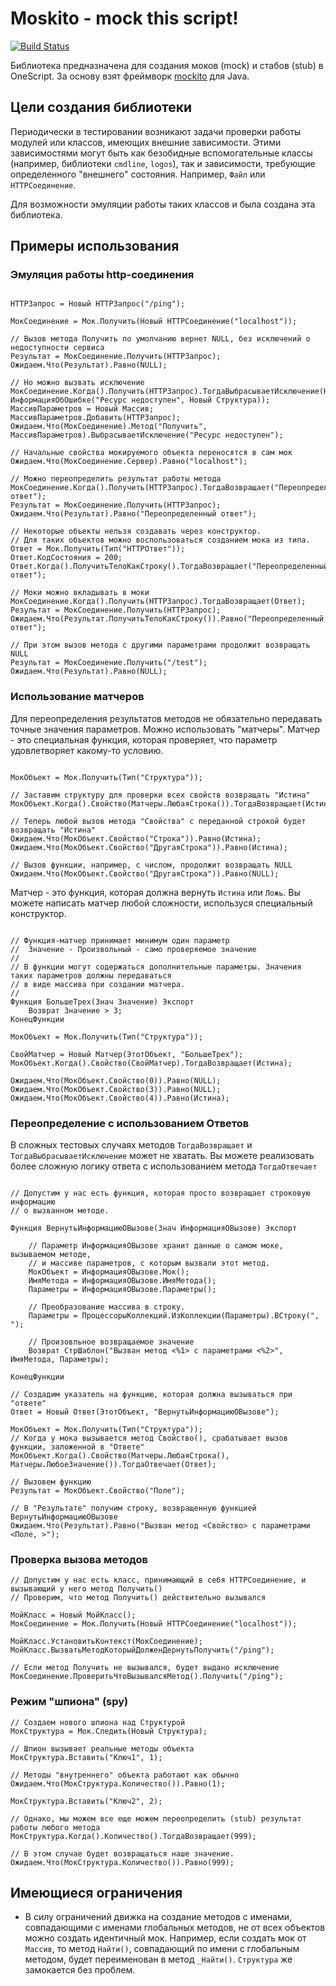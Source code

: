 # Moskito - mock this script!

[![Build Status](https://travis-ci.org/nixel2007/moskito.svg?branch=develop)](https://travis-ci.org/nixel2007/moskito)

Библиотека предназначена для создания моков (mock) и стабов (stub) в OneScript. За основу взят фреймворк [mockito](http://site.mockito.org/) для Java.

## Цели создания библиотеки

Периодически в тестировании возникают задачи проверки работы модулей или классов, имеющих внешние зависимости. Этими зависимостями могут быть как безобидные вспомогательные классы (например, библиотеки `cmdline`, `logos`), так и зависимости, требующие определенного "внешнего" состояния. Например, `Файл` или `HTTPСоединение`.

Для возможности эмуляции работы таких классов и была создана эта библиотека.

## Примеры использования

### Эмуляция работы http-соединения

```bsl

HTTPЗапрос = Новый HTTPЗапрос("/ping");

МокСоединение = Мок.Получить(Новый HTTPСоединение("localhost"));

// Вызов метода Получить по умолчанию вернет NULL, без исключений о недоступности сервиса
Результат = МокСоединение.Получить(HTTPЗапрос);
Ожидаем.Что(Результат).Равно(NULL);

// Но можно вызвать исключение
МокСоединение.Когда().Получить(HTTPЗапрос).ТогдаВыбрасываетИсключение(Новый ИнформацияОбОшибке("Ресурс недоступен", Новый Структура));
МассивПараметров = Новый Массив;
МассивПараметров.Добавить(HTTPЗапрос);
Ожидаем.Что(МокСоединение).Метод("Получить", МассивПараметров).ВыбрасываетИсключение("Ресурс недоступен");

// Начальные свойства мокируемого объекта переносятся в сам мок
Ожидаем.Что(МокСоединение.Сервер).Равно("localhost");

// Можно переопределить результат работы метода
МокСоединение.Когда().Получить(HTTPЗапрос).ТогдаВозвращает("Переопределенный ответ");
Результат = МокСоединение.Получить(HTTPЗапрос);
Ожидаем.Что(Результат).Равно("Переопределенный ответ");

// Некоторые объекты нельзя создавать через конструктор.
// Для таких объектов можно воспользоваться созданием мока из типа.
Ответ = Мок.Получить(Тип("HTTPОтвет"));
Ответ.КодСостояния = 200;
Ответ.Когда().ПолучитьТелоКакСтроку().ТогдаВозвращает("Переопределенный ответ");

// Моки можно вкладывать в моки
МокСоединение.Когда().Получить(HTTPЗапрос).ТогдаВозвращает(Ответ);
Результат = МокСоединение.Получить(HTTPЗапрос);
Ожидаем.Что(Результат.ПолучитьТелоКакСтроку()).Равно("Переопределенный ответ");

// При этом вызов метода с другими параметрами продолжит возвращать NULL
Результат = МокСоединение.Получить("/test");
Ожидаем.Что(Результат).Равно(NULL);
```

### Использование матчеров

Для переопределения результатов методов не обязательно передавать точные значения параметров. Можно использовать "матчеры". Матчер - это специальная функция, которая проверяет, что параметр удовлетворяет какому-то условию.

```bsl

МокОбъект = Мок.Получить(Тип("Структура"));

// Заставим структуру для проверки всех свойств возвращать "Истина"
МокОбъект.Когда().Свойство(Матчеры.ЛюбаяСтрока()).ТогдаВозвращает(Истина);

// Теперь любой вызов метода "Свойства" с переданной строкой будет возвращать "Истина"
Ожидаем.Что(МокОбъект.Свойство("Строка")).Равно(Истина);
Ожидаем.Что(МокОбъект.Свойство("ДругаяСтрока")).Равно(Истина);

// Вызов функции, например, с числом, продолжит возвращать NULL
Ожидаем.Что(МокОбъект.Свойство("ДругаяСтрока")).Равно(NULL);

```

Матчер - это функция, которая должна вернуть `Истина` или `Ложь`. Вы можете написать матчер любой сложности, используся специальный конструктор.

```bsl

// Функция-матчер принимает минимум один параметр
//  Значение - Произвольный - само проверяемое значение
// 
// В функции могут содержаться дополнительные параметры. Значения таких параметров должны передаваться
// в виде массива при создании матчера.
//
Функция БольшеТрех(Знач Значение) Экспорт
    Возврат Значение > 3;
КонецФункции

МокОбъект = Мок.Получить(Тип("Структура"));

СвойМатчер = Новый Матчер(ЭтотОбъект, "БольшеТрех");
МокОбъект.Когда().Свойство(СвойМатчер).ТогдаВозвращает(Истина);

Ожидаем.Что(МокОбъект.Свойство(0)).Равно(NULL);
Ожидаем.Что(МокОбъект.Свойство(3)).Равно(NULL);
Ожидаем.Что(МокОбъект.Свойство(4)).Равно(Истина);

```

### Переопределение с использованием Ответов

В сложных тестовых случаях методов `ТогдаВозвращает` и `ТогдаВыбрасываетИсключение` может не хватать. Вы можете реализовать более сложную логику ответа с использованием метода `ТогдаОтвечает`

```bsl

// Допустим у нас есть функция, которая просто возвращает строковую информацию
// о вызванном методе.
 
Функция ВернутьИнформациюОВызове(Знач ИнформацияОВызове) Экспорт

    // Параметр ИнформацияОВызове хранит данные о самом моке, вызываемом методе,
    // и массиве параметров, с которым вызвали этот метод.
	МокОбъект = ИнформацияОВызове.Мок();
	ИмяМетода = ИнформацияОВызове.ИмяМетода();
	Параметры = ИнформацияОВызове.Параметры();

    // Преобразование массива в строку.
	Параметры = ПроцессорыКоллекций.ИзКоллекции(Параметры).ВСтроку(", ");

    // Произовльное возвращаемое значение
	Возврат СтрШаблон("Вызван метод <%1> с параметрами <%2>", ИмяМетода, Параметры);
 
КонецФункции

// Создадим указатель на функцию, которая должна вызываться при "ответе"
Ответ = Новый Ответ(ЭтотОбъект, "ВернутьИнформациюОВызове");

МокОбъект = Мок.Получить(Тип("Структура"));
// Когда у мока вызывается метод Свойство(), срабатывает вызов функции, заложенной в "Ответе" 
МокОбъект.Когда().Свойство(Матчеры.ЛюбаяСтрока(), Матчеры.ЛюбоеЗначение()).ТогдаОтвечает(Ответ);

// Вызовем функцию
Результат = МокОбъект.Свойство("Поле");

// В "Результате" получим строку, возвращенную функцией ВернутьИнформациюОВызове
Ожидаем.Что(Результат).Равно("Вызван метод <Свойство> с параметрами <Поле, >");

```

### Проверка вызова методов

```bsl
// Допустим у нас есть класс, принимающий в себя HTTPСоединение, и вызывающий у него метод Получить()
// Проверим, что метод Получить() действительно вызывался

МойКласс = Новый МойКласс();
МокСоединение = Мок.Получить(Новый HTTPСоединение("localhost"));

МойКласс.УстановитьКонтекст(МокСоединение);
МойКласс.ВызватьМетодКоторыйДолженДернутьПолучить("/ping");

// Если метод Получить не вызывался, будет выдано исключение
МокСоединение.ПроверитьЧтоВызывалсяМетод().Получить("/ping");

```

### Режим "шпиона" (spy)

```bsl
// Создаем нового шпиона над Структурой
МокСтруктура = Мок.Следить(Новый Структура);

// Шпион вызывает реальные методы объекта
МокСтруктура.Вставить("Ключ1", 1);

// Методы "внутреннего" объекта работают как обычно
Ожидаем.Что(МокСтруктура.Количество()).Равно(1);

МокСтруктура.Вставить("Ключ2", 2);

// Однако, мы можем все еще можем переопределить (stub) результат работы любого метода
МокСтруктура.Когда().Количество().ТогдаВозвращает(999);

// В этом случае будет возвращаться наше значение.
Ожидаем.Что(МокСтруктура.Количество()).Равно(999);

```

## Имеющиеся ограничения

* В силу ограничений движка на создание методов с именами, совпадающими с именами глобальных методов, не от всех объектов можно создать идентичный мок. Например, если создать мок от `Массив`, то метод `Найти()`, совпадающий по имени с глобальным методом, будет переименован в метод `_Найти()`. `Структура` же замокается без проблем.
